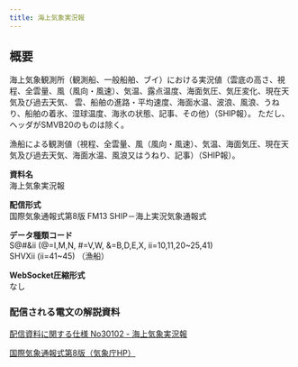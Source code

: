 ```yaml
---
title: 海上気象実況報
---
```


## 概要
海上気象観測所（観測船、一般船舶、ブイ）における実況値（雲底の高さ、視程、全雲量、風（風向・風速）、気温、露点温度、海面気圧、気圧変化、現在天気及び過去天気、
雲、船舶の進路・平均速度、海面水温、波浪、風浪、うねり、船舶の着氷、湿球温度、海氷の状態、記事、その他）（SHIP報）。
ただし、ヘッダがSMVB20のものは除く。

漁船による観測値（視程、全雲量、風（風向・風速）、気温、海面気圧、現在天気及び過去天気、海面水温、風浪又はうねり、記事）（SHIP報）。

**資料名** <br/>
海上気象実況報

**配信形式** <br/>
国際気象通報式第8版 FM13 SHIP－海上実況気象通報式

**データ種類コード** <br/>
S@#&ii (@=I,M,N, #=V,W, &=B,D,E,X, ii=10,11,20~25,41) <br/>
SHVXii (ii=41~45) （漁船）

**WebSocket圧縮形式** <br/>
なし

### 配信される電文の解説資料
[配信資料に関する仕様 No30102 - 海上気象実況報](https://www.data.jma.go.jp/suishin/shiyou/pdf/no30102)


[国際気象通報式第8版（気象庁HP）](https://www.jma.go.jp/jma/kishou/books/tsuhoshiki/tsuhoshiki.html)
